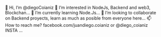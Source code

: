 👋 Hi, I’m @diegoCoianiz
👀 I’m interested in NodeJs, Backend and web3, Blockchan...
🌱 I’m currently learning Node.Js...
💞️ I’m looking to collaborate on Backend proyects, learn as much as posible from everyone here...
📫 How to reach me? facebook.com/juandiego.coianiz or @diego_coianiz INSTA ...
